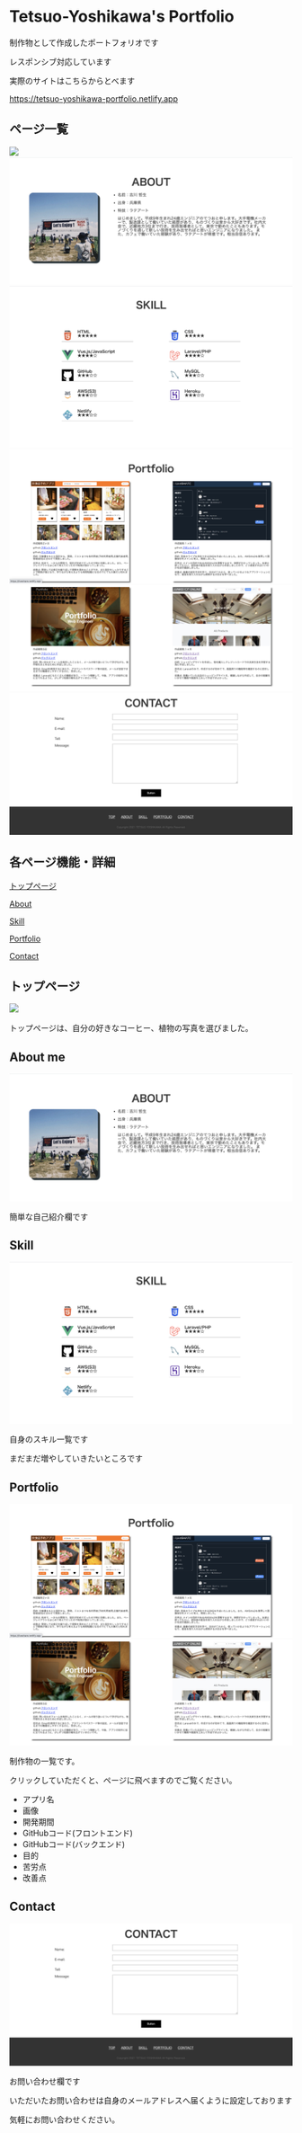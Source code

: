 # Tetsuo-Yoshikawa's Portfolio

制作物として作成したポートフォリオです

レスポンシブ対応しています

実際のサイトはこちらからとべます

<a>https://tetsuo-yoshikawa-portfolio.netlify.app</a>

## ページ一覧

<img src="./src/assets/スクリーンショット 1.png">
<img src="./src/assets/スクリーンショット 2.png">
<img src="./src/assets/スクリーンショット 3.png">
<img src="./src/assets/スクリーンショット 4.png">
<img src="./src/assets/スクリーンショット 5.png">
<img src="./src/assets/スクリーンショット 6.png">

## 各ページ機能・詳細

[トップページ](#top)

[About](#about)

[Skill](#skill)

[Portfolio](#portfolio)

[Contact](#contact)

## トップページ<a id=top></a>

<img src="./src/assets/スクリーンショット 1.png">

トップページは、自分の好きなコーヒー、植物の写真を選びました。

## About me<a id=about></a>

<img src="./src/assets/スクリーンショット 2.png">

簡単な自己紹介欄です

## Skill<a id=skill></a>

<img src="./src/assets/スクリーンショット 3.png">

自身のスキル一覧です

まだまだ増やしていきたいところです

## Portfolio<a id=portfolio></a>

<img src="./src/assets/スクリーンショット 4.png">
<img src="./src/assets/スクリーンショット 5.png">

制作物の一覧です。

クリックしていただくと、ページに飛べますのでご覧ください。

<ul>
<li>アプリ名</li>
<li>画像</li>
<li>開発期間</li>
<li>GitHubコード(フロントエンド)</li>
<li>GitHubコード(バックエンド)</li>
<li>目的</li>
<li>苦労点</li>
<li>改善点</li>
</ul>

## Contact<a id=contact></a>

<img src="./src/assets/スクリーンショット 6.png">

お問い合わせ欄です

いただいたお問い合わせは自身のメールアドレスへ届くように設定しております

気軽にお問い合わせください。
